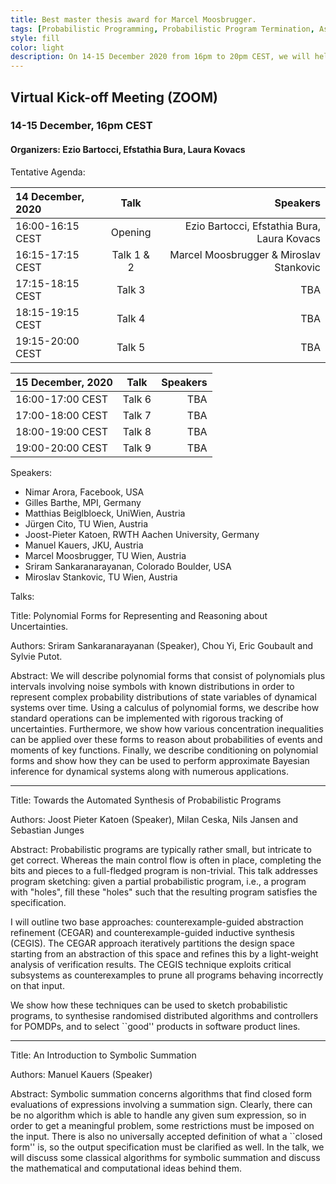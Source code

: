 ```yaml
---
title: Best master thesis award for Marcel Moosbrugger. 
tags: [Probabilistic Programming, Probabilistic Program Termination, Asymptotic bounds] 
style: fill
color: light
description: On 14-15 December 2020 from 16pm to 20pm CEST, we will held the official ProbInG Kick-off Meeting via ZOOM due to the covid19 pandemic.  
---
```



## Virtual Kick-off Meeting (ZOOM)

### 14-15 December, 16pm CEST

#### Organizers: Ezio Bartocci, Efstathia Bura, Laura Kovacs

Tentative Agenda:

| 14 December, 2020      | Talk        | Speakers      |
| :---             |    :----:   |          ---: |
| 16:00-16:15 CEST | Opening     | Ezio Bartocci, Efstathia Bura, Laura Kovacs   |
| 16:15-17:15 CEST | Talk 1 & 2  | Marcel Moosbrugger &  Miroslav Stankovic      |
| 17:15-18:15 CEST | Talk 3       | TBA      |
| 18:15-19:15 CEST | Talk 4       | TBA      |
| 19:15-20:00 CEST | Talk 5       | TBA      |


| 15 December, 2020      | Talk        | Speakers      |
| :---             |    :----:   |          ---: |
| 16:00-17:00 CEST | Talk 6    | TBA   |
| 17:00-18:00 CEST | Talk 7  | TBA      |
| 18:00-19:00 CEST | Talk 8       | TBA      |
| 19:00-20:00 CEST | Talk 9       | TBA      |

Speakers:

- Nimar Arora, Facebook, USA
- Gilles Barthe, MPI, Germany
- Matthias Beiglbloeck, UniWien, Austria
- Jürgen Cito, TU Wien, Austria
- Joost-Pieter Katoen, RWTH Aachen University, Germany
- Manuel Kauers, JKU, Austria
- Marcel Moosbrugger, TU Wien, Austria
- Sriram Sankaranarayanan, Colorado Boulder, USA
- Miroslav Stankovic, TU Wien, Austria

Talks:

Title: Polynomial Forms for Representing and Reasoning about Uncertainties.

Authors: Sriram Sankaranarayanan (Speaker), Chou Yi, Eric Goubault and Sylvie Putot.

Abstract: We will describe polynomial forms that consist of polynomials plus intervals involving noise symbols with 
known distributions in order to represent complex probability distributions of state variables of dynamical systems over time.
Using a calculus of polynomial forms, we describe how standard operations can be implemented with rigorous tracking
of uncertainties.  Furthermore, we show how various concentration inequalities can be applied over these forms to 
reason about probabilities of events and moments of key functions. Finally, we describe conditioning on polynomial
forms and show how they can be used to perform approximate Bayesian inference for dynamical systems along with numerous
applications.

***

Title: Towards the Automated Synthesis of Probabilistic Programs

Authors: Joost Pieter Katoen (Speaker), Milan Ceska, Nils Jansen and Sebastian Junges

Abstract:
Probabilistic programs are typically rather small, but intricate to get
correct. Whereas the main control flow is often in place, completing the
bits and pieces to a full-fledged program is non-trivial. This talk
addresses program sketching: given a partial probabilistic program,
i.e., a program with "holes", fill these "holes" such that the resulting
program satisfies the specification.

I will outline two base approaches: counterexample-guided abstraction
refinement (CEGAR) and counterexample-guided inductive synthesis
(CEGIS). The CEGAR approach iteratively partitions the design space
starting from an abstraction of this space and refines this by a
light-weight analysis of verification results. The CEGIS technique
exploits critical subsystems as counterexamples to prune all programs
behaving incorrectly on that input.

We show how these techniques can be used to sketch probabilistic
programs, to synthesise randomised distributed algorithms and
controllers for POMDPs, and to select ``good'' products in software
product lines.

***

Title: An Introduction to Symbolic Summation

Authors: Manuel Kauers (Speaker)

Abstract: Symbolic summation concerns algorithms that find closed form 
evaluations of expressions involving a summation sign. Clearly, there can be no 
algorithm which is able to handle any given sum expression, so in order
to get a meaningful problem, some restrictions must be imposed on the
input. There is also no universally accepted
definition of what a ``closed form'' is, so the output specification
must be clarified as well. In the talk, we
will discuss some classical algorithms for symbolic summation and
discuss the mathematical and computational
ideas behind them.



